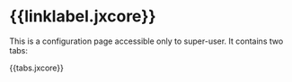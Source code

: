 # {{linklabel.jxcore}}

This is a configuration page accessible only to super-user. It contains two tabs:

{{tabs.jxcore}}